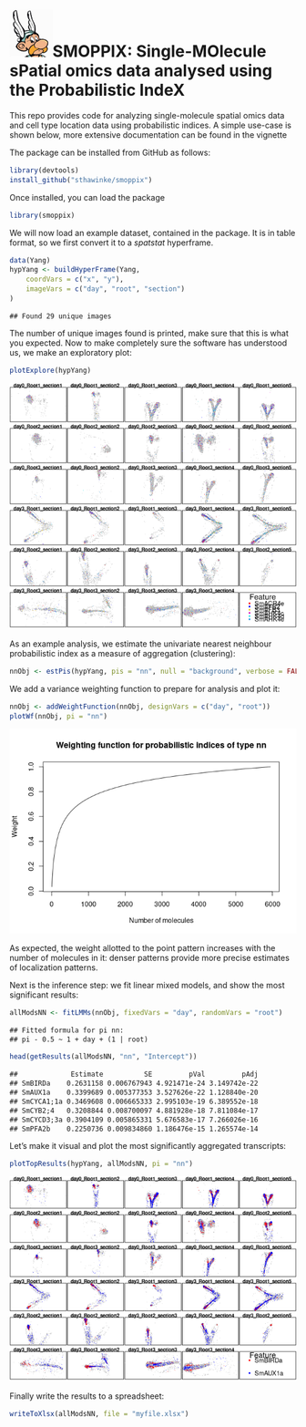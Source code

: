 <img src='inst/Smoppix.jpg' align='centre' height='15%' width='15%'/>SMOPPIX:
Single-MOlecule sPatial omics data analysed using the Probabilistic
IndeX
================







This repo provides code for analyzing single-molecule spatial omics data
and cell type location data using probabilistic indices. A simple
use-case is shown below, more extensive documentation can be found in
the vignette

The package can be installed from GitHub as follows:

``` r
library(devtools)
install_github("sthawinke/smoppix")
```

Once installed, you can load the package

``` r
library(smoppix)
```

We will now load an example dataset, contained in the package. It is in
table format, so we first convert it to a *spatstat* hyperframe.

``` r
data(Yang)
hypYang <- buildHyperFrame(Yang,
    coordVars = c("x", "y"),
    imageVars = c("day", "root", "section")
)
```

    ## Found 29 unique images

The number of unique images found is printed, make sure that this is
what you expected. Now to make completely sure the software has
understood us, we make an exploratory plot:

``` r
plotExplore(hypYang)
```

![](README_files/figure-gfm/explPlot-1.png)<!-- -->

As an example analysis, we estimate the univariate nearest neighbour
probabilistic index as a measure of aggregation (clustering):

``` r
nnObj <- estPis(hypYang, pis = "nn", null = "background", verbose = FALSE)
```

We add a variance weighting function to prepare for analysis and plot
it:

``` r
nnObj <- addWeightFunction(nnObj, designVars = c("day", "root"))
plotWf(nnObj, pi = "nn")
```

![](README_files/figure-gfm/wf-1.png)<!-- -->

As expected, the weight allotted to the point pattern increases with the
number of molecules in it: denser patterns provide more precise
estimates of localization patterns.

Next is the inference step: we fit linear mixed models, and show the
most significant results:

``` r
allModsNN <- fitLMMs(nnObj, fixedVars = "day", randomVars = "root")
```

    ## Fitted formula for pi nn:
    ## pi - 0.5 ~ 1 + day + (1 | root)

``` r
head(getResults(allModsNN, "nn", "Intercept"))
```

    ##             Estimate          SE         pVal         pAdj
    ## SmBIRDa    0.2631158 0.006767943 4.921471e-24 3.149742e-22
    ## SmAUX1a    0.3399689 0.005377353 3.527626e-22 1.128840e-20
    ## SmCYCA1;1a 0.3469608 0.006665333 2.995103e-19 6.389552e-18
    ## SmCYB2;4   0.3208844 0.008700097 4.881928e-18 7.811084e-17
    ## SmCYCD3;3a 0.3904109 0.005865331 5.676583e-17 7.266026e-16
    ## SmPFA2b    0.2250736 0.009834860 1.186476e-15 1.265574e-14

Let’s make it visual and plot the most significantly aggregated
transcripts:

``` r
plotTopResults(hypYang, allModsNN, pi = "nn")
```

![](README_files/figure-gfm/plotTopRes-1.png)<!-- -->

Finally write the results to a spreadsheet:

``` r
writeToXlsx(allModsNN, file = "myfile.xlsx")
```
